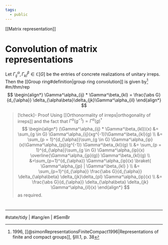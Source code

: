 ```yaml
---
tags:
  - public
---
```

[[Matrix representation]]
# Convolution of matrix representations

Let $\Gamma^\alpha_{ij}, \Gamma^\beta_{kl} \in \mathbb{C}[G]$ be the entries of concrete realizations of unitary irreps.
Then the [[Group ring#definition|group ring convolution]] is given by[^sim] #m/thm/rep 
$$
\begin{align*}
\Gamma^\alpha_{ij} * \Gamma^\beta_{kl} = \frac{\abs G}{d_{\alpha}} \delta_{\alpha\beta}\delta_{jk}\Gamma^\alpha_{il}
\end{align*}
$$
> [!check]- Proof
> Using [[Orthonormality of irreps|orthogonality of irreps]] and the fact that $\Gamma^\alpha(g^{-1}) = \Gamma^\alpha(g)^{\dagger}$
> $$
> \begin{align*}
> (\Gamma^\alpha_{ij} * \Gamma^\beta_{kl})(x) &= \sum_{g \in G} \Gamma^\alpha_{ij}(xg^{-1})\Gamma^\beta_{kl}(g) \\
> &= \sum_{p = 1}^{d_{\alpha}}\sum_{g \in G}  \Gamma^\alpha_{ip}(x)\Gamma^\alpha_{pj}(g^{-1}) \Gamma^\beta_{kl}(g) \\
> &= \sum_{p = 1}^{d_{\alpha}}\sum_{g \in G}  \Gamma^\alpha_{ip}(x) \overline{\Gamma^\alpha_{jp}(g)} \Gamma^\beta_{kl}(g) \\
> &=\sum_{p=1}^{d_{\alpha}} \Gamma^\alpha_{ip}(x) \braket{ \Gamma^\alpha_{jp} | \Gamma^\beta_{kl} } \\
> &=  \sum_{p=1}^{d_{\alpha}} \frac{\abs G}{d_{\alpha}} \delta_{\alpha\beta} \delta_{jk}\delta_{pl} \Gamma^\alpha_{ip}(x) \\
> &= \frac{\abs G}{d_{\alpha}} \delta_{\alpha\beta} \delta_{jk} \Gamma^\alpha_{il}(x)
> \end{align*}
> $$
> as required.
> <span class="QED"/>


[^sim]: 1996, [[@simonRepresentationsFiniteCompact1996|Representations of finite and compact groups]], §III.1, p. 38
#
---
#state/tidy | #lang/en | #SemBr
